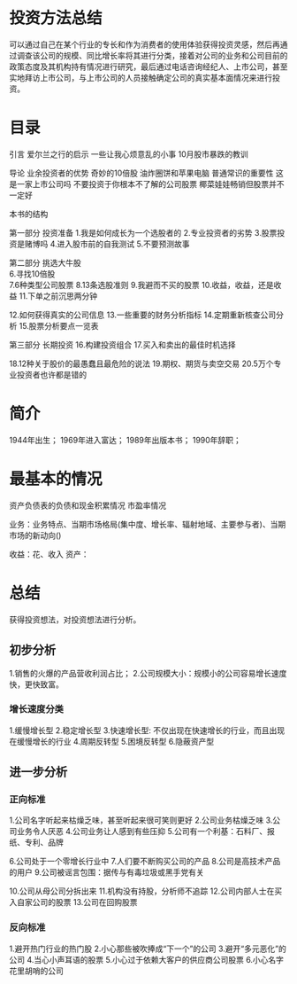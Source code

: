 # 投资方法总结
可以通过自己在某个行业的专长和作为消费者的使用体验获得投资灵感，然后再通过调查该公司的规模、同比增长率将其进行分类，接着对公司的业务和公司目前的政策态度及其机构持有情况进行研究，最后通过电话咨询经纪人、上市公司，甚至实地拜访上市公司，与上市公司的人员接触确定公司的真实基本面情况来进行投资。

# 目录
引言 爱尔兰之行的启示
   一些让我心烦意乱的小事
   10月股市暴跌的教训

导论 业余投资者的优势
  奇妙的10倍股
  油炸圈饼和苹果电脑
  普通常识的重要性
  这是一家上市公司吗
  不要投资于你根本不了解的公司股票
  椰菜娃娃畅销但股票并不一定好

  本书的结构

第一部分 投资准备 
1.我是如何成长为一个选股者的
2.专业投资者的劣势
3.股票投资是赌博吗
4.进入股市前的自我测试
5.不要预测故事

第二部分 挑选大牛股  
6.寻找10倍股  
7.6种类型公司股票
8.13条选股准则
9.我避而不买的股票
10.收益，收益，还是收益
11.下单之前沉思两分钟

12.如何获得真实的公司信息
13.一些重要的财务分析指标
14.定期重新核查公司分析
15.股票分析要点一览表

第三部分 长期投资
16.构建投资组合
17.买入和卖出的最佳时机选择

18.12种关于股价的最愚蠢且最危险的说法
19.期权、期货与卖空交易
20.5万个专业投资者也许都是错的

# 简介
1944年出生；
1969年进入富达；
1989年出版本书；
1990年辞职；

# 最基本的情况
资产负债表的负债和现金积累情况
市盈率情况

业务：业务特点、当期市场格局(集中度、增长率、辐射地域、主要参与者)、当期市场的新动向()

收益：花、收入
资产：

# 总结
获得投资想法，对投资想法进行分析。

## 初步分析
1.销售的火爆的产品营收利润占比；
2.公司规模大小：规模小的公司容易增长速度快，更快致富。

### 增长速度分类
1.缓慢增长型
2.稳定增长型
3.快速增长型: 不仅出现在快速增长的行业，而且出现在缓慢增长的行业
4.周期反转型
5.困境反转型
6.隐蔽资产型

## 进一步分析

### 正向标准
1.公司名字听起来枯燥乏味，甚至听起来很可笑则更好
2.公司业务枯燥乏味
3.公司业务令人厌恶
4.公司业务让人感到有些压抑
5.公司有一个利基：石料厂、报纸、专利、品牌

6.公司处于一个零增长行业中
7.人们要不断购买公司的产品
8.公司是高技术产品的用户
9.公司被谣言包围：据传与有毒垃圾或黑手党有关

10.公司从母公司分拆出来
11.机构没有持股，分析师不追踪
12.公司内部人士在买入自家公司的股票
13.公司在回购股票

### 反向标准
1.避开热门行业的热门股
2.小心那些被吹捧成“下一个”的公司
3.避开“多元恶化”的公司
4.当心小声耳语的股票
5.小心过于依赖大客户的供应商公司股票
6.小心名字花里胡哨的公司

